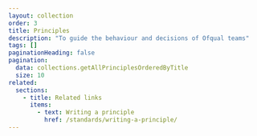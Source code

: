 ```yaml
---
layout: collection
order: 3
title: Principles
description: "To guide the behaviour and decisions of Ofqual teams"
tags: []
paginationHeading: false
pagination:
  data: collections.getAllPrinciplesOrderedByTitle
  size: 10
related:
  sections:
    - title: Related links
      items:
        - text: Writing a principle
          href: /standards/writing-a-principle/
---
```

